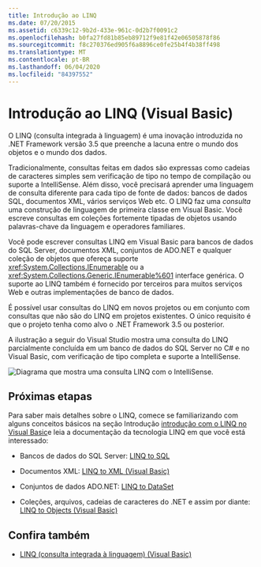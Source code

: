 ```yaml
---
title: Introdução ao LINQ
ms.date: 07/20/2015
ms.assetid: c6339c12-9b2d-433e-961c-0d2b7f0091c2
ms.openlocfilehash: b0fa27fd81b85eb89712f9e81f42e06505878f86
ms.sourcegitcommit: f8c270376ed905f6a8896ce0fe25b4f4b38ff498
ms.translationtype: MT
ms.contentlocale: pt-BR
ms.lasthandoff: 06/04/2020
ms.locfileid: "84397552"
---
```

# <a name="introduction-to-linq-visual-basic"></a>Introdução ao LINQ (Visual Basic)
O LINQ (consulta integrada à linguagem) é uma inovação introduzida no .NET Framework versão 3.5 que preenche a lacuna entre o mundo dos objetos e o mundo dos dados.  
  
 Tradicionalmente, consultas feitas em dados são expressas como cadeias de caracteres simples sem verificação de tipo no tempo de compilação ou suporte a IntelliSense. Além disso, você precisará aprender uma linguagem de consulta diferente para cada tipo de fonte de dados: bancos de dados SQL, documentos XML, vários serviços Web etc. O LINQ faz uma *consulta* uma construção de linguagem de primeira classe em Visual Basic. Você escreve consultas em coleções fortemente tipadas de objetos usando palavras-chave da linguagem e operadores familiares.  
  
 Você pode escrever consultas LINQ em Visual Basic para bancos de dados do SQL Server, documentos XML, conjuntos de ADO.NET e qualquer coleção de objetos que ofereça suporte <xref:System.Collections.IEnumerable> ou a <xref:System.Collections.Generic.IEnumerable%601> interface genérica. O suporte ao LINQ também é fornecido por terceiros para muitos serviços Web e outras implementações de banco de dados.  
  
 É possível usar consultas do LINQ em novos projetos ou em conjunto com consultas que não são do LINQ em projetos existentes. O único requisito é que o projeto tenha como alvo o .NET Framework 3.5 ou posterior.  
  
 A ilustração a seguir do Visual Studio mostra uma consulta do LINQ parcialmente concluída em um banco de dados do SQL Server no C# e no Visual Basic, com verificação de tipo completa e suporte a IntelliSense.  
  
 ![Diagrama que mostra uma consulta LINQ com o IntelliSense.](./media/introduction-to-linq/linq-query-intellisense.png)  
  
## <a name="next-steps"></a>Próximas etapas  
 Para saber mais detalhes sobre o LINQ, comece se familiarizando com alguns conceitos básicos na seção Introdução [introdução com o LINQ no Visual Basic](getting-started-with-linq.md)e leia a documentação da tecnologia LINQ em que você está interessado:  
  
- Bancos de dados do SQL Server: [LINQ to SQL](../../../../framework/data/adonet/sql/linq/index.md)  
  
- Documentos XML: [LINQ to XML (Visual Basic)](linq-to-xml.md)  
  
- Conjuntos de dados ADO.NET: [LINQ to DataSet](../../../../framework/data/adonet/linq-to-dataset.md)  
  
- Coleções, arquivos, cadeias de caracteres do .NET e assim por diante: [LINQ to Objects (Visual Basic)](linq-to-objects.md)  
  
## <a name="see-also"></a>Confira também

- [LINQ (consulta integrada à linguagem) (Visual Basic)](index.md)
